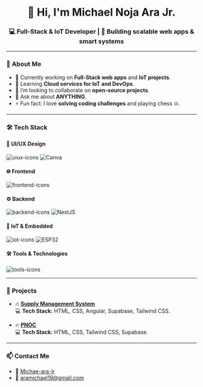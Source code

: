 <!-- Profile Header -->
<h1 align="center">👋 Hi, I'm Michael Noja Ara Jr.</h1>
<h3 align="center">💻 Full-Stack & IoT Developer | 🚀 Building scalable web apps & smart systems</h3>

---

### 🚀 **About Me**
- 🔭 Currently working on **Full-Stack web apps** and **IoT projects**.  
- 🌱 Learning **Cloud services for IoT and DevOps**.
- 👯 I’m looking to collaborate on **open-source projects**.
- 💬 Ask me about **ANYTHING**.
- ⚡ Fun fact: I love **solving coding challenges** and playing chess ♔.

---

### 🛠️ **Tech Stack**

<!-- UI/UX -->
#### 🎨 UI/UX Design
<div align="left">
  <img src="https://skillicons.dev/icons?i=figma,photoshop,illustrator,wordpress" alt="uiux-icons" />
    <img src="https://img.shields.io/badge/-Canva-00C4CC?style=flat-square&logo=canva&logoColor=white" alt="Canva" />
</div>

<!-- Frontend -->
#### 🌐 Frontend
<div align="left">
  <img src="https://skillicons.dev/icons?i=html,css,js,angular,tailwind,bootstrap" alt="frontend-icons" />
</div>

<!-- Backend -->
#### ⚙️ Backend
<div align="left">
  <img src="https://skillicons.dev/icons?i=nodejs,mysql,postgres,supabase" alt="backend-icons" />
  <img src="https://img.shields.io/badge/-NestJS-E0234E?style=flat-square&logo=nestjs&logoColor=white" alt="NestJS" />

</div>

<!-- IoT -->
#### 🔌 IoT & Embedded
<div align="left">
  <img src="https://skillicons.dev/icons?i=raspberrypi,arduino,c" alt="iot-icons" />
    <img src="https://img.shields.io/badge/-ESP32-003366?style=flat-square&logo=espressif&logoColor=white" alt="ESP32" />
</div>

<!-- Tools -->
#### 🛠️ Tools & Technologies
<div align="left">
  <img src="https://skillicons.dev/icons?i=git,github,docker,vscode" alt="tools-icons" />
</div>

---

### 🌟 **Projects**
- 🔥 [**Supply Management System**](https://github.com/RFQ-Team-Sean/Supply-Management-System)  
  💻 **Tech Stack:** HTML, CSS, Angular, Supabase, Tailwind CSS.

- 🔥 [**PNOC**](https://github.com/bossmiks/PNOC)  
  💻 **Tech Stack:** HTML, CSS, Tailwind CSS, Supabase.

---

### 📫 **Contact Me**
- 💼 [Michae-ara-jr](https://www.linkedin.com/in/michael-ara-jr-317819291/)  
- 📧 aramichael19@gmail.com 



